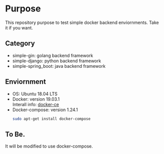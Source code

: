 # Purpose

 This repository purpose to test simple docker backend enviornments.
Take it if you want.

## Category

 - simple-gin: golang backend framework
 - simple-django: python backend framework
 - simple-spring_boot: java backend framework

## Enviornment

 - OS: Ubuntu 18.04 LTS
 - Docker: version 19.03.1</br>Interall info: [docker-ce](https://docs.docker.com/install/linux/docker-ce/ubuntu/#install-using-the-repository)
 - Docker-compose: version 1.24.1
    ```bash
    sudo apt-get install docker-compose
    ```

## To Be.
 It will be modified to use docker-compose.